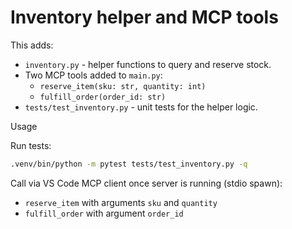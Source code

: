 # Inventory helper and MCP tools

This adds:

- `inventory.py` - helper functions to query and reserve stock.
- Two MCP tools added to `main.py`:
  - `reserve_item(sku: str, quantity: int)`
  - `fulfill_order(order_id: str)`
- `tests/test_inventory.py` - unit tests for the helper logic.

Usage

Run tests:

```bash
.venv/bin/python -m pytest tests/test_inventory.py -q
```

Call via VS Code MCP client once server is running (stdio spawn):
- `reserve_item` with arguments `sku` and `quantity`
- `fulfill_order` with argument `order_id`
